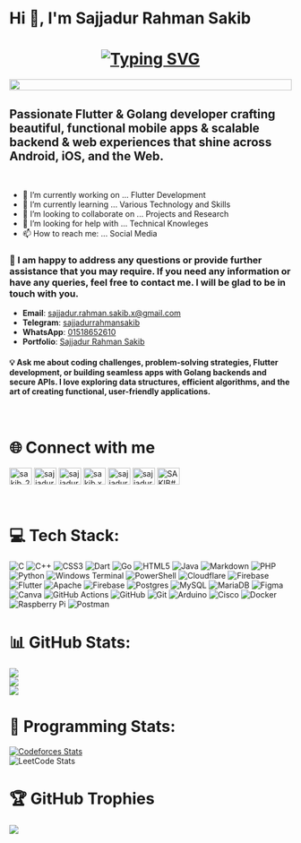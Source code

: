 # Hi 👋, I'm Sajjadur Rahman Sakib

<h1 align="center">
  <a href="https://git.io/typing-svg">
    <img src="https://readme-typing-svg.herokuapp.com?font=Fira+Code&pause=1000&color=34F7FF&width=435&lines=Passionate+Flutter+Developer;Expert+Golang+Developer;Mobile+Apps+%26+Web+Experiences;Open+to+Collaborations+%26+Ideas!" alt="Typing SVG" />
  </a>
</h1>

<p align="center">
  <img src="https://i.imgur.com/dBaSKWF.gif" height="20" width="100%">
</p>

## Passionate Flutter & Golang developer crafting beautiful, functional mobile apps & scalable backend & web experiences that shine across Android, iOS, and the Web.

</br>

- 🔭 I’m currently working on ... Flutter Development
- 🌱 I’m currently learning ... Various Technology and Skills
- 👯 I’m looking to collaborate on ... Projects and Research
- 🤔 I’m looking for help with ... Technical Knowleges
- 📫 How to reach me: ... Social Media

### 💬 I am happy to address any questions or provide further assistance that you may require. If you need any information or have any queries, feel free to contact me. I will be glad to be in touch with you.

- **Email**: [sajjadur.rahman.sakib.x@gmail.com](mailto:sajjadur.rahman.sakib.x@gmail.com)
- **Telegram**: [sajjadurrahmansakib](https://t.me/sajjadurrahmansakib)
- **WhatsApp**: [01518652610](https://wa.me/8801518652610)
- **Portfolio**: [Sajjadur Rahman Sakib](https://sakib.tech)

#### 💡 Ask me about coding challenges, problem-solving strategies, Flutter development, or building seamless apps with Golang backends and secure APIs. I love exploring data structures, efficient algorithms, and the art of creating functional, user-friendly applications.

</br>

# 🌐 Connect with me

<p align="left">
<a href="https://twitter.com/sakib_234" target="blank"><img align="center" src="https://raw.githubusercontent.com/rahuldkjain/github-profile-readme-generator/master/src/images/icons/Social/twitter.svg" alt="sakib_234" height="30" width="40" /></a>
<a href="https://linkedin.com/in/sajjadurrahmansakib" target="blank"><img align="center" src="https://raw.githubusercontent.com/rahuldkjain/github-profile-readme-generator/master/src/images/icons/Social/linked-in-alt.svg" alt="sajjadur-rahman-sakib-061b8b179" height="30" width="40" /></a>
<a href="https://fb.com/sajjadur.rahman.sakib.x" target="blank"><img align="center" src="https://raw.githubusercontent.com/rahuldkjain/github-profile-readme-generator/master/src/images/icons/Social/facebook.svg" alt="sajjadur.rahman.sakib.x" height="30" width="40" /></a>
<a href="https://instagram.com/sakib.x" target="blank"><img align="center" src="https://raw.githubusercontent.com/rahuldkjain/github-profile-readme-generator/master/src/images/icons/Social/instagram.svg" alt="sakib.x" height="30" width="40" /></a>
<a href="https://codeforces.com/profile/sajjadur.rahman.sakib" target="blank"><img align="center" src="https://raw.githubusercontent.com/rahuldkjain/github-profile-readme-generator/master/src/images/icons/Social/codeforces.svg" alt="sajjadur.rahman.sakib" height="30" width="40" /></a>
<a href="https://www.leetcode.com/sajjadurrahmansakib" target="blank"><img align="center" src="https://raw.githubusercontent.com/rahuldkjain/github-profile-readme-generator/master/src/images/icons/Social/leet-code.svg" alt="sajjadurrahmansakib" height="30" width="40" /></a>
<a href="https://discord.gg/SAKIB#5588" target="blank"><img align="center" src="https://raw.githubusercontent.com/rahuldkjain/github-profile-readme-generator/master/src/images/icons/Social/discord.svg" alt="SAKIB#5588" height="30" width="40" /></a>
</p>
<br>

# 💻 Tech Stack:

![C](https://img.shields.io/badge/c-%2300599C.svg?style=for-the-badge&logo=c&logoColor=white) ![C++](https://img.shields.io/badge/c++-%2300599C.svg?style=for-the-badge&logo=c%2B%2B&logoColor=white) ![CSS3](https://img.shields.io/badge/css3-%231572B6.svg?style=for-the-badge&logo=css3&logoColor=white) ![Dart](https://img.shields.io/badge/dart-%230175C2.svg?style=for-the-badge&logo=dart&logoColor=white) ![Go](https://img.shields.io/badge/go-%2300ADD8.svg?style=for-the-badge&logo=go&logoColor=white) ![HTML5](https://img.shields.io/badge/html5-%23E34F26.svg?style=for-the-badge&logo=html5&logoColor=white) ![Java](https://img.shields.io/badge/java-%23ED8B00.svg?style=for-the-badge&logo=openjdk&logoColor=white) ![Markdown](https://img.shields.io/badge/markdown-%23000000.svg?style=for-the-badge&logo=markdown&logoColor=white) ![PHP](https://img.shields.io/badge/php-%23777BB4.svg?style=for-the-badge&logo=php&logoColor=white) ![Python](https://img.shields.io/badge/python-3670A0?style=for-the-badge&logo=python&logoColor=ffdd54) ![Windows Terminal](https://img.shields.io/badge/Windows%20Terminal-%234D4D4D.svg?style=for-the-badge&logo=windows-terminal&logoColor=white) ![PowerShell](https://img.shields.io/badge/PowerShell-%235391FE.svg?style=for-the-badge&logo=powershell&logoColor=white) ![Cloudflare](https://img.shields.io/badge/Cloudflare-F38020?style=for-the-badge&logo=Cloudflare&logoColor=white) ![Firebase](https://img.shields.io/badge/firebase-%23039BE5.svg?style=for-the-badge&logo=firebase) ![Flutter](https://img.shields.io/badge/Flutter-%2302569B.svg?style=for-the-badge&logo=Flutter&logoColor=white) ![Apache](https://img.shields.io/badge/apache-%23D42029.svg?style=for-the-badge&logo=apache&logoColor=white) ![Firebase](https://img.shields.io/badge/firebase-a08021?style=for-the-badge&logo=firebase&logoColor=ffcd34) ![Postgres](https://img.shields.io/badge/postgres-%23316192.svg?style=for-the-badge&logo=postgresql&logoColor=white) ![MySQL](https://img.shields.io/badge/mysql-4479A1.svg?style=for-the-badge&logo=mysql&logoColor=white) ![MariaDB](https://img.shields.io/badge/MariaDB-003545?style=for-the-badge&logo=mariadb&logoColor=white) ![Figma](https://img.shields.io/badge/figma-%23F24E1E.svg?style=for-the-badge&logo=figma&logoColor=white) ![Canva](https://img.shields.io/badge/Canva-%2300C4CC.svg?style=for-the-badge&logo=Canva&logoColor=white) ![GitHub Actions](https://img.shields.io/badge/github%20actions-%232671E5.svg?style=for-the-badge&logo=githubactions&logoColor=white) ![GitHub](https://img.shields.io/badge/github-%23121011.svg?style=for-the-badge&logo=github&logoColor=white) ![Git](https://img.shields.io/badge/git-%23F05033.svg?style=for-the-badge&logo=git&logoColor=white) ![Arduino](https://img.shields.io/badge/-Arduino-00979D?style=for-the-badge&logo=Arduino&logoColor=white) ![Cisco](https://img.shields.io/badge/cisco-%23049fd9.svg?style=for-the-badge&logo=cisco&logoColor=black) ![Docker](https://img.shields.io/badge/docker-%230db7ed.svg?style=for-the-badge&logo=docker&logoColor=white) ![Raspberry Pi](https://img.shields.io/badge/-Raspberry_Pi-C51A4A?style=for-the-badge&logo=Raspberry-Pi) ![Postman](https://img.shields.io/badge/Postman-FF6C37?style=for-the-badge&logo=postman&logoColor=white)
</br>

# 📊 GitHub Stats:

![](https://github-readme-stats.vercel.app/api/top-langs/?username=sajjadur-rahman-sakib&theme=dark&hide_border=false&include_all_commits=true&count_private=true&layout=compact)</br>
![](https://github-readme-stats.vercel.app/api?username=sajjadur-rahman-sakib&theme=dark&hide_border=false&include_all_commits=true&count_private=true)<br/>
![](https://nirzak-streak-stats.vercel.app/?user=sajjadur-rahman-sakib&theme=dark&hide_border=false)<br/>

# 🏅 Programming Stats:

[![Codeforces Stats](https://codeforces-readme-stats.vercel.app/api/card?username=sajjadur.rahman.sakib&theme=github_dark&disable_animations=true&show_icons=true&force_username=true)](https://codeforces.com/profile/sajjadur.rahman.sakib)<br/>
![LeetCode Stats](https://leetcard.jacoblin.cool/sajjadurrahmansakib?theme=dark&font=Antonio&ext=heatmap)<br/>

# 🏆 GitHub Trophies

![](https://github-profile-trophy.vercel.app/?username=sajjadur-rahman-sakib&theme=radical&no-frame=false&no-bg=false&margin-w=4)
</br>
